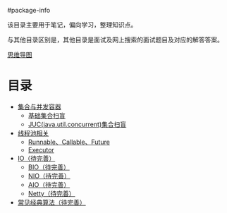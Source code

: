#package-info

该目录主要用于笔记，偏向学习，整理知识点。

与其他目录区别是，其他目录是面试及网上搜索的面试题目及对应的解答答案。

[思维导图](http://assets.processon.com/chart_image/5a8ec751e4b0812a0f15ce32.png "思维导图")

# 目录
- [集合与并发容器](juc.md)
   - [基础集合扫盲](juc.md#基础集合扫盲)
   - [JUC(java.util.concurrent)集合扫盲](juc.md#JUC扫盲)
- [线程池相关](executor.md) 
    - [Runnable、Callable、Future](executor.md#任务和异步计算的结果)
    - [Executor](executor.md#任务的执行)
- [IO（待完善）](io.md)
    - [BIO（待完善）](io.md#BIO)
    - [NIO（待完善）](io.md#NIO)
    - [AIO（待完善）](io.md#AIO)
    - [Netty（待完善）](io.md#Netty)
- [常见经典算法（待完善）](algorithm.md)
